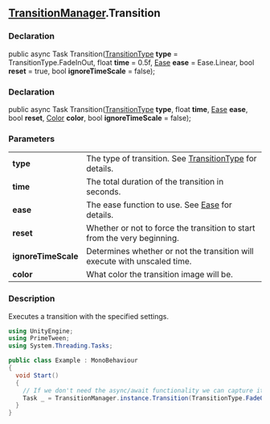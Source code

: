 [TransitionManager](README.md).Transition
---
### Declaration
public async Task Transition([TransitionType](TransitionType.md) **type** = TransitionType.FadeInOut, float **time** = 0.5f, [Ease]() **ease** = Ease.Linear, bool **reset** = true, bool **ignoreTimeScale** = false);
### Declaration
public async Task Transition([TransitionType](TransitionType.md) **type**, float **time**, [Ease]() **ease**, bool **reset**, [Color](https://docs.unity3d.com/ScriptReference/Color.html) **color**, bool **ignoreTimeScale** = false);

### Parameters
| | |
| --- | --- |
| **type** | The type of transition. See [TransitionType](TransitionType.md) for details. |
| **time** | The total duration of the transition in seconds. |
| **ease** | The ease function to use. See [Ease]() for details. |
| **reset** | Whether or not to force the transition to start from the very beginning. |
| **ignoreTimeScale** | Determines whether or not the transition will execute with unscaled time. |
| **color** | What color the transition image will be. |

### Description
Executes a transition with the specified settings.

```csharp
using UnityEngine;
using PrimeTween;
using System.Threading.Tasks;

public class Example : MonoBehaviour
{
  void Start()
  {
    // If we don't need the async/await functionality we can capture it in a Task, though this is not recommended.
    Task _ = TransitionManager.instance.Transition(TransitionType.FadeOut, 0.75f, Ease.InOutSine, true, false);
  }
}
```
